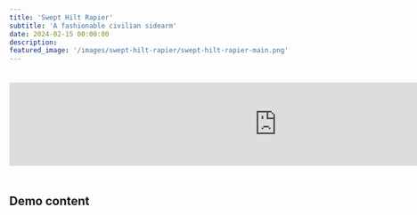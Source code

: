 ```yaml
---
title: 'Swept Hilt Rapier'
subtitle: 'A fashionable civilian sidearm'
date: 2024-02-15 00:00:00
description: 
featured_image: '/images/swept-hilt-rapier/swept-hilt-rapier-main.png'
---
```



<div class="sketchfab-embed-wrapper" style="display: flex; flex-direction: row; align-items: center; justify-content: center; width: 100vw; height: 20vw;"> 
	<iframe title="Swept Hilt Rapier" width="100%" frameborder="0" allowfullscreen mozallowfullscreen="true" webkitallowfullscreen="true" allow="autoplay; fullscreen; xr-spatial-tracking" xr-spatial-tracking execution-while-out-of-viewport execution-while-not-rendered web-share src="https://sketchfab.com/models/f0042ddc9745491b9df40f72f1c7888d/embed?dnt=1"> 
	</iframe> 
</div>

## Demo content

